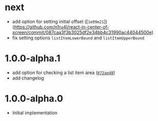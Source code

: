 # next

* add option for setting initial offset ([`1e89e21`])(https://github.com/n1ru4l/react-in-center-of-screen/commit/087caa3f3b3025df2e34bb4c31990ac44044500e)
* fix setting options `listItemLowerBound` and `listItemUpperBound`

# 1.0.0-alpha.1

* add option for checking a list item area ([`672ae48`](https://github.com/n1ru4l/react-in-center-of-screen/commit/672ae4850d6746196f77c14ea62fdd6bc9267580))
* add changelog

# 1.0.0-alpha.0

* Initial implementation
